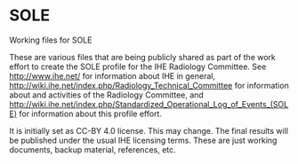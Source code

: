 # SOLE
Working files for SOLE

These are various files that are being publicly shared as part of the work effort to create the SOLE profile for the IHE Radiology Committee.  See http://www.ihe.net/ for information about IHE in general, http://wiki.ihe.net/index.php/Radiology_Technical_Committee for information about and activities of the Radiology Committee, and http://wiki.ihe.net/index.php/Standardized_Operational_Log_of_Events_(SOLE) for information about this profile effort.

It is initially set as CC-BY 4.0 license.  This may change.  The final results will be published under the usual IHE licensing terms.  These are just working documents, backup material, references, etc.

